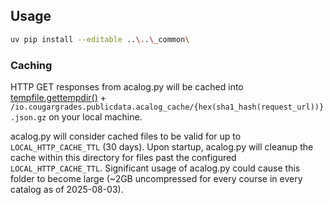## Usage

```bash
uv pip install --editable ..\..\_common\
```

### Caching

HTTP GET responses from acalog.py will be cached into [tempfile.gettempdir()](https://docs.python.org/3.12/library/tempfile.html#tempfile.gettempdir) + `/io.cougargrades.publicdata.acalog_cache/{hex(sha1_hash(request_url))}.json.gz` on your local machine.

acalog.py will consider cached files to be valid for up to `LOCAL_HTTP_CACHE_TTL` (30 days). Upon startup, acalog.py will cleanup the cache within this directory for files past the configured `LOCAL_HTTP_CACHE_TTL`. Significant usage of acalog.py could cause this folder to become large (~2GB uncompressed for every course in every catalog as of 2025-08-03).

